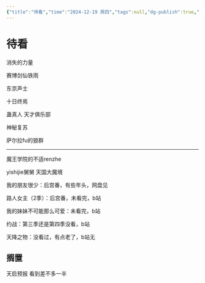 ```yaml
---
{"title":"待看","time":"2024-12-19 周四","tags":null,"dg-publish":true,"permalink":"/100 待办/待看或搁置/","dgPassFrontmatter":true,"created":"2024-12-19T10:58:01.000+08:00","updated":"2025-04-04T19:21:24.000+08:00"}
---
```


# 待看

消失的力量

赛博剑仙铁雨

东京声士

十日终焉

蛊真人
天才俱乐部

神秘复苏

萨尔拉fu的狼群

---
魔王学院的不适renzhe


yishijie舅舅
天国大魔境


我的朋友很少：后宫番，有些年头，网盘见

路人女主（2季）：后宫番，未看完，b站

我的妹妹不可能那么可爱：未看完，b站

约战：第三季还是第四季没看，b站

天降之物：没看过，有点老了，b站无

## 搁置
天启预报 看到差不多一半





































































































































































































































































































































































































































